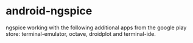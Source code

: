 # android-ngspice
ngspice working with the following additional apps from the google play store: terminal-emulator, octave, droidplot and terminal-ide.
